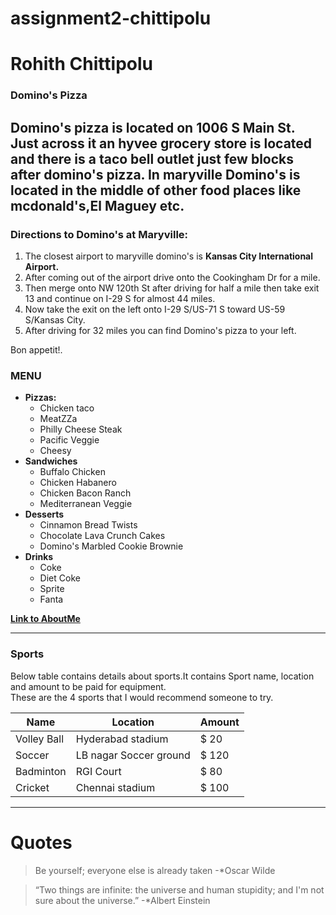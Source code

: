 # assignment2-chittipolu
# Rohith Chittipolu
### Domino's Pizza
**Domino's pizza** is located on 1006 S Main St. Just across it an hyvee grocery store is located and there is a taco bell outlet just few blocks after domino's pizza. In maryville **Domino's** is located in the middle of other food places like mcdonald's,El Maguey etc. 
---
### Directions to Domino's at Maryville:
1. The closest airport to maryville domino's is **Kansas City International Airport.**
2. After coming out of the airport drive onto the Cookingham Dr for a mile.
3. Then merge onto NW 120th St after driving for half a mile then take exit 13 and continue on I-29 S for almost 44 miles.
4. Now  take the exit on the left onto I-29 S/US-71 S toward US-59 S/Kansas City.
5. After driving for 32 miles you can find Domino's pizza to your left.

Bon appetit!.

### MENU
* **Pizzas:**
    - Chicken taco
    - MeatZZa
    - Philly Cheese Steak
    - Pacific Veggie
    - Cheesy
* **Sandwiches**
    - Buffalo Chicken
    - Chicken Habanero
    - Chicken Bacon Ranch
    - Mediterranean Veggie
* **Desserts**
    - Cinnamon Bread Twists
    - Chocolate Lava Crunch Cakes
    - Domino's Marbled Cookie Brownie
* **Drinks**
    - Coke
    - Diet Coke
    - Sprite
    - Fanta

**[Link to AboutMe](AboutMe.md)**

---
### Sports
Below table contains details about sports.It contains Sport name, location and amount to be paid for equipment.<br>These are the  4 sports that I would recommend someone to try.

|  Name | Location | Amount|
|-------|----------|-------|
|Volley Ball| Hyderabad stadium | $ 20 |
|Soccer| LB nagar Soccer ground | $ 120 |
|Badminton| RGI Court | $ 80 |
|Cricket| Chennai stadium | $ 100  |

---
# Quotes

>Be yourself; everyone else is already taken  -*Oscar Wilde

>“Two things are infinite: the universe and human stupidity; and I'm not sure about the universe.”    -*Albert Einstein


